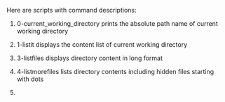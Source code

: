 Here are scripts with command descriptions:

1. 0-current_working_directory
prints the absolute path name of current working directory

2. 1-listit
displays the content list of current working directory

3. 3-listfiles
displays directory content in long format

4. 4-listmorefiles
lists directory contents including hidden files starting with dots

5. 
